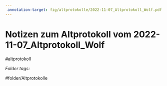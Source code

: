 ```yaml
---
 annotation-target: fig/altprotokolle/2022-11-07_Altprotokoll_Wolf.pdf
---
```

# Notizen zum Altprotokoll vom 2022-11-07_Altprotokoll_Wolf
#altprotokoll



 *Folder tags:*

#folder/Altprotokolle